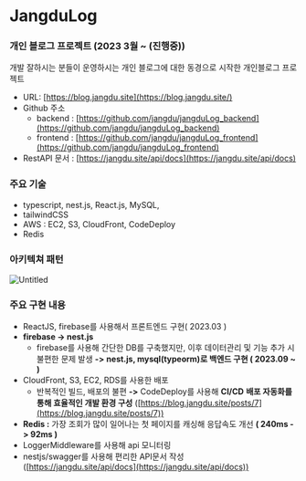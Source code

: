 # JangduLog

### **개인 블로그 프로젝트 (2023 3월 ~ (진행중))**

개발 잘하시는 분들이 운영하시는 개인 블로그에 대한 동경으로 시작한 개인블로그 프로젝트

- URL: [https://blog.jangdu.site](https://blog.jangdu.site/)
- Github 주소
  - backend : [https://github.com/jangdu/jangduLog_backend](https://github.com/jangdu/jangduLog_backend)
  - frontend : [https://github.com/jangdu/jangduLog_frontend](https://github.com/jangdu/jangduLog_frontend)
- RestAPI 문서 : [https://jangdu.site/api/docs](https://jangdu.site/api/docs)

### **주요 기술**

- typescript, nest.js, React.js, MySQL,
- tailwindCSS
- AWS : EC2, S3, CloudFront, CodeDeploy
- Redis

### **아키텍쳐 패턴**

![Untitled](https://res.cloudinary.com/dyhnnmhcf/image/upload/v1695778101/BlogProject_un6zix.png)

### **주요 구현 내용**

- ReactJS, firebase를 사용해서 프론트엔드 구현( 2023.03 )
- **firebase -> nest.js**
  - firebase를 사용해 간단한 DB를 구축했지만,
    이후 데이터관리 및 기능 추가 시 불편한 문제 발생
    **->** **nest.js, mysql(typeorm)로 백엔드 구현 ( 2023.09 ~ )**
- CloudFront, S3, EC2, RDS를 사용한 배포
  - 반복적인 빌드, 배포의 불편
    **->** CodeDeploy를 사용해 **CI/CD** **배포 자동화를 통해 효율적인 개발 환경 구성** ([https://blog.jangdu.site/posts/7](https://blog.jangdu.site/posts/7))
- **Redis :** 가장 조회가 많이 일어나는 첫 페이지를 캐싱해 응답속도 개선 **( 240ms -> 92ms )**
- LoggerMiddleware를 사용해 api 모니터링
- nestjs/swagger를 사용해 편리한 API문서 작성 ([https://jangdu.site/api/docs](https://jangdu.site/api/docs))

